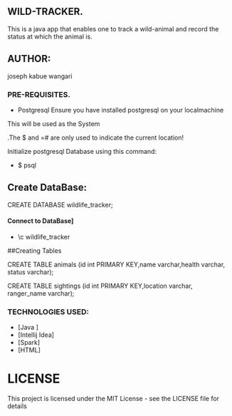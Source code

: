 ## WILD-TRACKER.
This is a java app that enables one to track a wild-animal and record the status at which the animal is.

## AUTHOR:
joseph kabue wangari



### PRE-REQUISITES.

* Postgresql
Ensure you have installed postgresql on your localmachine

This will be used as the System 



.The $ and =# are only used to indicate the current location!

Initialize postgresql Database using this command:
* $  psql

## Create DataBase:
CREATE DATABASE wildlife_tracker;
#### Connect to DataBase]
 * \c wildlife_tracker
 
##Creating  Tables

CREATE TABLE animals (id int PRIMARY KEY,name varchar,health varchar, status varchar);

CREATE TABLE sightings (id int PRIMARY KEY,location varchar, ranger_name varchar);

### TECHNOLOGIES USED:

* [Java ]
* [Intellij Idea]
* [Spark]
* [HTML]


# LICENSE
This project is licensed under the MIT License - see the LICENSE file for details